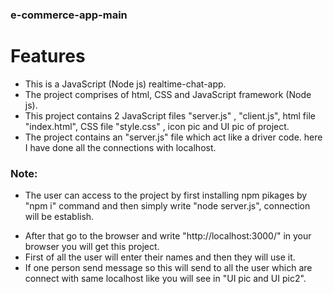 ### e-commerce-app-main

# Features

- This is a JavaScript (Node js) realtime-chat-app.
- The project comprises of html, CSS and JavaScript framework (Node js).
- This project contains 2 JavaScript files "server.js" , "client.js", html file "index.html", CSS file "style.css" , icon pic and UI pic of project.
- The project contains an "server.js" file which act like a driver code. here I have done all the connections with localhost.

### Note:

- The user can access to the project by first installing npm pikages by "npm i" command and then simply write "node server.js", connection will be establish.

* After that go to the browser and write "http://localhost:3000/" in your browser you will get this project.
* First of all the user will enter their names and then they will use it.
* If one person send message so this will send to all the user which are connect with same localhost like you will see in "UI pic and UI pic2".
